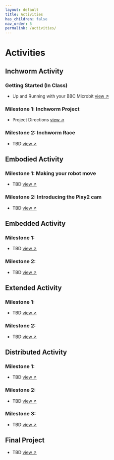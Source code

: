 ```yaml
---
layout: default
title: Activities
has_children: false
nav_order: 5
permalink: /activities/
---
```


# Activities

## Inchworm Activity

### Getting Started (In Class)

- Up and Running with your BBC Microbit <a href="https://microbit.org/get-started/first-steps/introduction/" target="_blank" rel="noopener">view &#x2197;</a>

### Milestone 1: Inchworm Project 

- Project Directions <a href="https://makecode.microbit.org/projects/inchworm" target="_blank" rel="noopener">view &#x2197;</a>

### Milestone 2: Inchworm Race
- TBD <a href="#" target="_blank" rel="noopener">view &#x2197;</a>

## Embodied Activity

### Milestone 1: Making your robot move
- TBD <a href="#" target="_blank" rel="noopener">view &#x2197;</a>

### Milestone 2: Introducing the Pixy2 cam
- TBD <a href="#" target="_blank" rel="noopener">view &#x2197;</a>

## Embedded Activity

### Milestone 1:
- TBD <a href="#" target="_blank" rel="noopener">view &#x2197;</a>

### Milestone 2:
- TBD <a href="#" target="_blank" rel="noopener">view &#x2197;</a>

## Extended Activity

### Milestone 1:
- TBD <a href="#" target="_blank" rel="noopener">view &#x2197;</a>

### Milestone 2:
- TBD <a href="#" target="_blank" rel="noopener">view &#x2197;</a>

## Distributed Activity

### Milestone 1:
- TBD <a href="#" target="_blank" rel="noopener">view &#x2197;</a>

### Milestone 2:
- TBD <a href="#" target="_blank" rel="noopener">view &#x2197;</a>

### Milestone 3:
- TBD <a href="#" target="_blank" rel="noopener">view &#x2197;</a>

## Final Project

- TBD <a href="#" target="_blank" rel="noopener">view &#x2197;</a>

